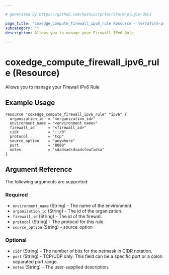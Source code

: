 ```yaml
---

# generated by https://github.com/hashicorp/terraform-plugin-docs

page_title: "coxedge_compute_firewall_ipv6_rule Resource - terraform-provider-coxedge"
subcategory: ""
description: Allows you to manage your Firewall IPv6 Rule
  
---
```


# coxedge_compute_firewall_ipv6_rule (Resource)

Allows you to manage your Firewall IPv6 Rule

Example Usage
---

```
resource "coxedge_compute_firewall_ipv6_rule" "ipv6" {
  organization_id  = "<organization_id>"
  environment_name = "<environment name>"
  firewall_id      = "<firewall_id>"
  cidr             = "::/0"
  protocol         = "tcp"
  source_option    = "anywhere"
  port             = "8080"
  notes            = "sdadsadsdsadsfewfadsa"
}
```

<!-- schema generated by tfplugindocs -->

## Argument Reference

The following arguments are supported:

### Required

- `environment_name` (String) - The name of the environment.
- `organization_id` (String) - The id of the organization.
- `firewall_id` (String) - The id of the firewall.
- `protocol` (String) - The protocol for this rule.
- `source_option` (String) - source_option

### Optional

- `cidr` (String) - The number of bits for the netmask in CIDR notation.
- `port` (String) - TCP/UDP only. This field can be a specific port or a colon separated port range.
- `notes` (String) - The user-supplied description.
